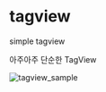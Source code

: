 # tagview
simple tagview

아주아주 단순한 TagView

![tagview_sample](https://user-images.githubusercontent.com/5418274/74410330-30ceec80-4e7c-11ea-8796-beac89f3e19b.gif)
